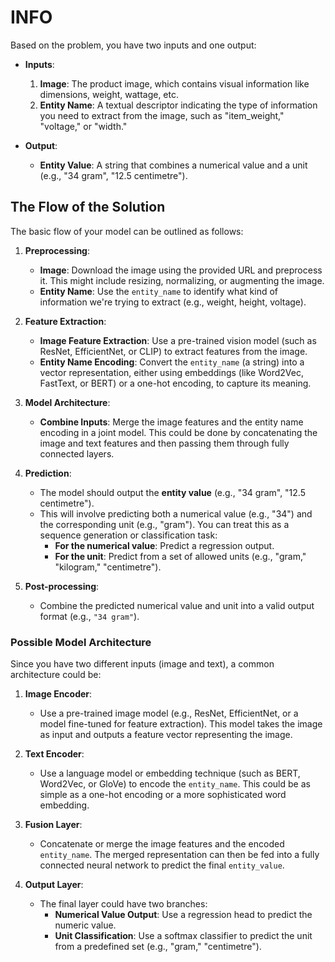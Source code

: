 # INFO

Based on the problem, you have two inputs and one output:

- **Inputs**:
  1. **Image**: The product image, which contains visual information like dimensions, weight, wattage, etc.
  2. **Entity Name**: A textual descriptor indicating the type of information you need to extract from the image, such as "item_weight," "voltage," or "width."

- **Output**:
  - **Entity Value**: A string that combines a numerical value and a unit (e.g., "34 gram", "12.5 centimetre").

## The Flow of the Solution

The basic flow of your model can be outlined as follows:

1. **Preprocessing**:
   - **Image**: Download the image using the provided URL and preprocess it. This might include resizing, normalizing, or augmenting the image.
   - **Entity Name**: Use the `entity_name` to identify what kind of information we're trying to extract (e.g., weight, height, voltage).

2. **Feature Extraction**:
   - **Image Feature Extraction**: Use a pre-trained vision model (such as ResNet, EfficientNet, or CLIP) to extract features from the image.
   - **Entity Name Encoding**: Convert the `entity_name` (a string) into a vector representation, either using embeddings (like Word2Vec, FastText, or BERT) or a one-hot encoding, to capture its meaning.

3. **Model Architecture**:
   - **Combine Inputs**: Merge the image features and the entity name encoding in a joint model. This could be done by concatenating the image and text features and then passing them through fully connected layers.

4. **Prediction**:
   - The model should output the **entity value** (e.g., "34 gram", "12.5 centimetre").
   - This will involve predicting both a numerical value (e.g., "34") and the corresponding unit (e.g., "gram"). You can treat this as a sequence generation or classification task:
     - **For the numerical value**: Predict a regression output.
     - **For the unit**: Predict from a set of allowed units (e.g., "gram," "kilogram," "centimetre").

5. **Post-processing**:
   - Combine the predicted numerical value and unit into a valid output format (e.g., `"34 gram"`).

### Possible Model Architecture

Since you have two different inputs (image and text), a common architecture could be:

1. **Image Encoder**:
   - Use a pre-trained image model (e.g., ResNet, EfficientNet, or a model fine-tuned for feature extraction). This model takes the image as input and outputs a feature vector representing the image.

2. **Text Encoder**:
   - Use a language model or embedding technique (such as BERT, Word2Vec, or GloVe) to encode the `entity_name`. This could be as simple as a one-hot encoding or a more sophisticated word embedding.

3. **Fusion Layer**:
   - Concatenate or merge the image features and the encoded `entity_name`. The merged representation can then be fed into a fully connected neural network to predict the final `entity_value`.

4. **Output Layer**:
   - The final layer could have two branches:
     - **Numerical Value Output**: Use a regression head to predict the numeric value.
     - **Unit Classification**: Use a softmax classifier to predict the unit from a predefined set (e.g., "gram," "centimetre").
